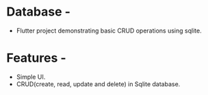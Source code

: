 # Database -


- Flutter project demonstrating basic CRUD operations using sqlite. 
#

# Features -
 
 - Simple UI.
 - CRUD(create, read, update and delete) in Sqlite database.
#